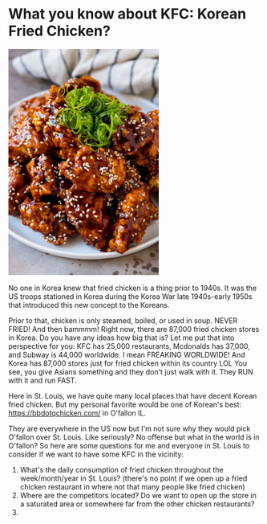 # What you know about KFC: Korean Fried Chicken?

<img src="Resources/kfc_1.jpeg" width = "300"/>
<!-- ![](Resources/kfc_1.jpeg) -->

No one in Korea knew that fried chicken is a thing prior to 1940s. It was the US troops stationed in Korea during the Korea War late 1940s-early 1950s that introduced this new concept to the Koreans.

Prior to that, chicken is only steamed, boiled, or used in soup. NEVER FRIED! And then bammmm! Right now, there are 87,000 fried chicken stores in Korea. Do you have any ideas how big that is? Let me put that into perspective for you: KFC has 25,000 restaurants, Mcdonalds has 37,000, and Subway is 44,000 worldwide. I mean FREAKING WORLDWIDE! And Korea has 87,000 stores just for fried chicken within its country LOL You see, you give Asians something and they don't just walk with it. They RUN with it and run FAST.

Here in St. Louis, we have quite many local places that have decent Korean fried chicken. But my personal favorite would be one of Korean's best: https://bbdotqchicken.com/ in O'fallon IL. 

They are everywhere in the US now but I'm not sure why they would pick O'fallon over St. Louis. Like seriously? No offense but what in the world is in O'fallon? So here are some questions for me and everyone in St. Louis to consider if we want to have some KFC in the vicinity:

1. What's the daily consumption of fried chicken throughout the week/month/year in St. Louis? (there's no point if we open up a fried chicken restaurant in where not that many people like fried chicken)
2. Where are the competitors located? Do we want to open up the store in a saturated area or somewhere far from the other chicken restaurants?
3.  

